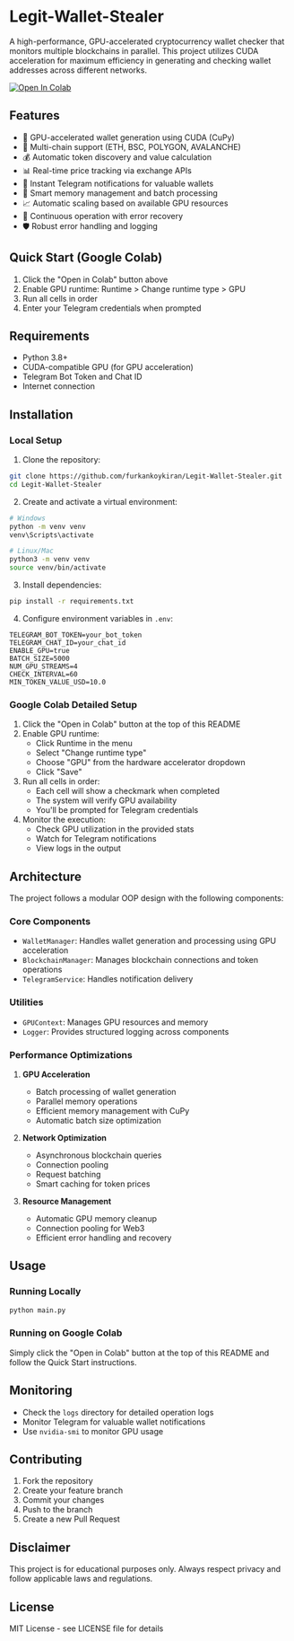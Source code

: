 # Legit-Wallet-Stealer

A high-performance, GPU-accelerated cryptocurrency wallet checker that monitors multiple blockchains in parallel. This project utilizes CUDA acceleration for maximum efficiency in generating and checking wallet addresses across different networks.

[![Open In Colab](https://colab.research.google.com/assets/colab-badge.svg)](https://colab.research.google.com/github/furkankoykiran/Legit-Wallet-Stealer/blob/main/wallet_stealer.ipynb)

## Features

- 🚀 GPU-accelerated wallet generation using CUDA (CuPy)
- 💠 Multi-chain support (ETH, BSC, POLYGON, AVALANCHE)
- 💰 Automatic token discovery and value calculation
- 📊 Real-time price tracking via exchange APIs
- 🔔 Instant Telegram notifications for valuable wallets
- 🎯 Smart memory management and batch processing
- 📈 Automatic scaling based on available GPU resources
- 🔄 Continuous operation with error recovery
- 🛡️ Robust error handling and logging

## Quick Start (Google Colab)

1. Click the "Open in Colab" button above
2. Enable GPU runtime: Runtime > Change runtime type > GPU
3. Run all cells in order
4. Enter your Telegram credentials when prompted

## Requirements

- Python 3.8+
- CUDA-compatible GPU (for GPU acceleration)
- Telegram Bot Token and Chat ID
- Internet connection

## Installation

### Local Setup

1. Clone the repository:
```bash
git clone https://github.com/furkankoykiran/Legit-Wallet-Stealer.git
cd Legit-Wallet-Stealer
```

2. Create and activate a virtual environment:
```bash
# Windows
python -m venv venv
venv\Scripts\activate

# Linux/Mac
python3 -m venv venv
source venv/bin/activate
```

3. Install dependencies:
```bash
pip install -r requirements.txt
```

4. Configure environment variables in `.env`:
```env
TELEGRAM_BOT_TOKEN=your_bot_token
TELEGRAM_CHAT_ID=your_chat_id
ENABLE_GPU=true
BATCH_SIZE=5000
NUM_GPU_STREAMS=4
CHECK_INTERVAL=60
MIN_TOKEN_VALUE_USD=10.0
```

### Google Colab Detailed Setup

1. Click the "Open in Colab" button at the top of this README
2. Enable GPU runtime:
   - Click Runtime in the menu
   - Select "Change runtime type"
   - Choose "GPU" from the hardware accelerator dropdown
   - Click "Save"
3. Run all cells in order:
   - Each cell will show a checkmark when completed
   - The system will verify GPU availability
   - You'll be prompted for Telegram credentials
4. Monitor the execution:
   - Check GPU utilization in the provided stats
   - Watch for Telegram notifications
   - View logs in the output

## Architecture

The project follows a modular OOP design with the following components:

### Core Components
- `WalletManager`: Handles wallet generation and processing using GPU acceleration
- `BlockchainManager`: Manages blockchain connections and token operations
- `TelegramService`: Handles notification delivery

### Utilities
- `GPUContext`: Manages GPU resources and memory
- `Logger`: Provides structured logging across components

### Performance Optimizations

1. **GPU Acceleration**
   - Batch processing of wallet generation
   - Parallel memory operations
   - Efficient memory management with CuPy
   - Automatic batch size optimization

2. **Network Optimization**
   - Asynchronous blockchain queries
   - Connection pooling
   - Request batching
   - Smart caching for token prices

3. **Resource Management**
   - Automatic GPU memory cleanup
   - Connection pooling for Web3
   - Efficient error handling and recovery

## Usage

### Running Locally

```bash
python main.py
```

### Running on Google Colab

Simply click the "Open in Colab" button at the top of this README and follow the Quick Start instructions.

## Monitoring

- Check the `logs` directory for detailed operation logs
- Monitor Telegram for valuable wallet notifications
- Use `nvidia-smi` to monitor GPU usage

## Contributing

1. Fork the repository
2. Create your feature branch
3. Commit your changes
4. Push to the branch
5. Create a new Pull Request

## Disclaimer

This project is for educational purposes only. Always respect privacy and follow applicable laws and regulations.

## License

MIT License - see LICENSE file for details
